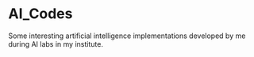 # AI_Codes
Some interesting artificial intelligence implementations developed by me during AI labs in my institute.
